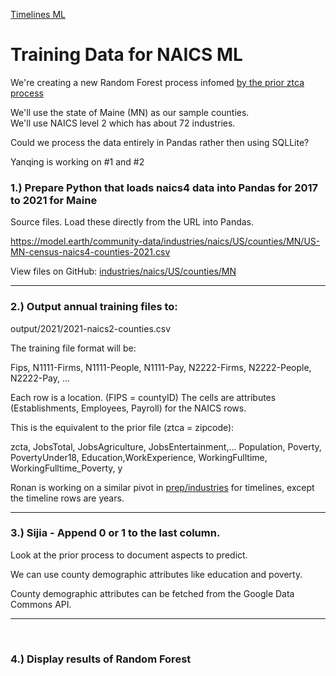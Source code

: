 [Timelines ML](../../)

# Training Data for NAICS ML

We're creating a new Random Forest process infomed [by the prior ztca process](../../prep/all)

We'll use the state of Maine (MN) as our sample counties.  
We'll use NAICS level 2 which has about 72 industries.

Could we process the data entirely in Pandas rather then using SQLLite?

Yanqing is working on #1 and #2

### 1.) Prepare Python that loads naics4 data into Pandas for 2017 to 2021 for Maine

Source files. Load these directly from the URL into Pandas.

https://model.earth/community-data/industries/naics/US/counties/MN/US-MN-census-naics4-counties-2021.csv

View files on GitHub: [industries/naics/US/counties/MN](https://github.com/ModelEarth/community-data/tree/master/industries/naics/US/counties/MN)

---


### 2.) Output annual training files to:
output/2021/2021-naics2-counties.csv

The training file format will be:

Fips, N1111-Firms, N1111-People, N1111-Pay, N2222-Firms, N2222-People, N2222-Pay, ...

Each row is a location. (FIPS = countyID)
The cells are attributes (Establishments, Employees, Payroll) for the NAICS rows.

This is the equivalent to the prior file (ztca = zipcode):

zcta, JobsTotal, JobsAgriculture, JobsEntertainment,…
Population, Poverty, PovertyUnder18, Education,WorkExperience, WorkingFulltime, WorkingFulltime_Poverty, y

Ronan is working on a similar pivot in [prep/industries](../../prep/industries/) for timelines, except the timeline rows are years.

---

### 3.)  Sijia - Append 0 or 1 to the last column.

Look at the prior process to document aspects to predict.

We can use county demographic attributes like education and poverty.

County demographic attributes can be fetched from the Google Data Commons API.

---
<br>

### 4.) Display results of Random Forest
